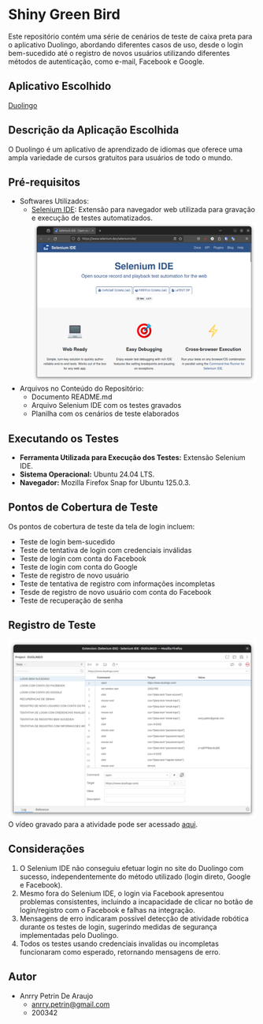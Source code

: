 # Shiny Green Bird
Este repositório contém uma série de cenários de teste de caixa preta para o aplicativo Duolingo, abordando diferentes casos de uso, desde o login bem-sucedido até o registro de novos usuários utilizando diferentes métodos de autenticação, como e-mail, Facebook e Google.

## Aplicativo Escolhido
[Duolingo](https://www.duolingo.com/)

## Descrição da Aplicação Escolhida
O Duolingo é um aplicativo de aprendizado de idiomas que oferece uma ampla variedade de cursos gratuitos para usuários de todo o mundo.

## Pré-requisitos
- Softwares Utilizados:
  - [Selenium IDE](https://www.selenium.dev/selenium-ide/): Extensão para navegador web utilizada para gravação e execução de testes automatizados.
![](https://github.com/AnrryPetrin/shiny-green-bird/blob/main/SELENIUM%20IDE.png)
- Arquivos no Conteúdo do Repositório:
  - Documento README.md
  - Arquivo Selenium IDE com os testes gravados
  - Planilha com os cenários de teste elaborados

## Executando os Testes
- **Ferramenta Utilizada para Execução dos Testes:** Extensão Selenium IDE.
- **Sistema Operacional:** Ubuntu 24.04 LTS.
- **Navegador:** Mozilla Firefox Snap for Ubuntu 125.0.3.

## Pontos de Cobertura de Teste 
Os pontos de cobertura de teste da tela de login incluem:
- Teste de login bem-sucedido
- Teste de tentativa de login com credenciais inválidas
- Teste de login com conta do Facebook
- Teste de login com conta do Google
- Teste de registro de novo usuário
- Teste de tentativa de registro com informações incompletas
- Tesde de registro de novo usuário com conta do Facebook
- Teste de recuperação de senha

## Registro de Teste
![](https://github.com/AnrryPetrin/shiny-green-bird/blob/main/SELENIUM%20IDE%20DUOLINGO.png)
O vídeo gravado para a atividade pode ser acessado [aqui](https://www.example.com).

## Considerações
1. O Selenium IDE não conseguiu efetuar login no site do Duolingo com sucesso, independentemente do método utilizado (login direto, Google e Facebook).
2. Mesmo fora do Selenium IDE, o login via Facebook apresentou problemas consistentes, incluindo a incapacidade de clicar no botão de login/registro com o Facebook e falhas na integração.
3. Mensagens de erro indicaram possível detecção de atividade robótica durante os testes de login, sugerindo medidas de segurança implementadas pelo Duolingo.
4. Todos os testes usando credenciais invalidas ou incompletas funcionaram como esperado, retornando mensagens de erro.  
   
## Autor
- Anrry Petrin De Araujo
  - anrry.petrin@gmail.com
  - 200342
